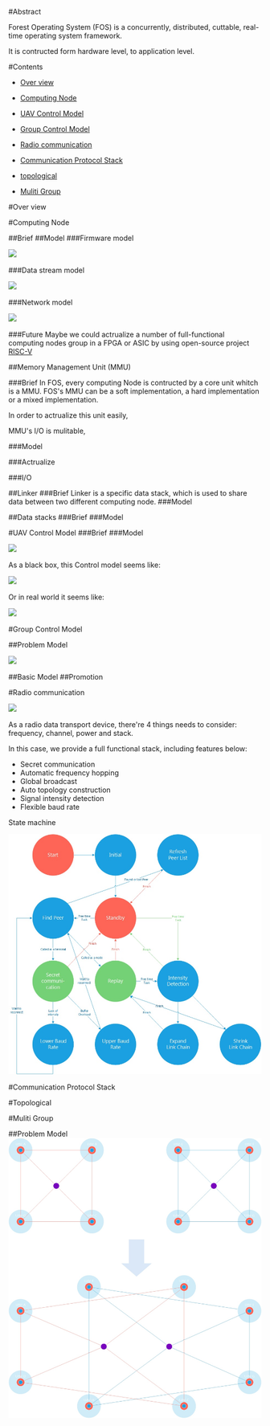 #Abstract

Forest Operating System (FOS) is a concurrently, distributed, 
cuttable, real-time operating system framework.

It is contructed form hardware level, to application level.

#Contents

- [Over view](#user-cotent-0)

- [Computing Node](#user-content-1)

- [UAV Control Model](#user-content-2) 

- [Group Control Model](#user-content-3) 

- [Radio communication](#user-content-4)

- [Communication Protocol Stack](#user-content-5)

- [topological](#user-content-6)

- [Muliti Group](#user-content-7)

#Over view

#Computing Node

<p  id="1">

##Brief
##Model
###Firmware model

![](img/ComputingNode.jpg)

###Data stream model

![](img/ComputingNode2.jpg)

###Network model

![](img/ComputingNode3.jpg)

###Future
Maybe we could actrualize a number of full-functional computing nodes group in a FPGA or ASIC by using open-source project [RISC-V](riscv.org)
 

##Memory Management Unit (MMU)

###Brief
In FOS, every computing Node is contructed by a core unit whitch is a MMU.
FOS's MMU can be a soft implementation, 
a hard implementation or a mixed implementation.

In order to actrualize this unit easily, 

MMU's I/O is mulitable,


###Model

###Actrualize

###I/O





##Linker
###Brief
Linker is a specific data stack, which is used to share data between two different computing node.
###Model

##Data stacks
###Brief
###Model


<p  id="2">

#UAV Control Model
###Brief
###Model

![](img/UAVControl1.jpg)

As a black box, this Control model seems like:

![](img/UAVControl2.jpg)

Or in real world it seems like:

![](img/UAVControl3.jpg)

<p  id="3">

#Group Control Model

##Problem Model

![](img/Group1.jpg)

##Basic Model
##Promotion

<p  id="4">

#Radio communication

![](img/Group2.jpg)

As a radio data transport device, there're 4 things needs to consider:
frequency, channel, power and stack.

In this case, we provide a full functional stack, including features below:

- Secret communication
- Automatic frequency hopping
- Global broadcast
- Auto topology construction
- Signal intensity detection
- Flexible baud rate

State machine

![](img/Radio1.jpg)

<p  id="5">

#Communication Protocol Stack

<p  id="6">

#Topological

<p  id="7">

#Muliti Group

##Problem Model
![](img/Group3.jpg)